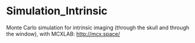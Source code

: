 # Simulation_Intrinsic

Monte Carlo simulation for intrinsic imaging (through the skull and through the window), with MCXLAB: http://mcx.space/
